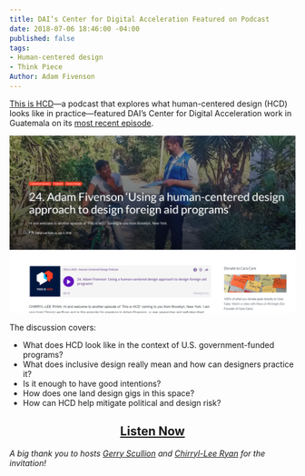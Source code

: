 ```yaml
---
title: DAI’s Center for Digital Acceleration Featured on Podcast
date: 2018-07-06 18:46:00 -04:00
published: false
tags:
- Human-centered design
- Think Piece
Author: Adam Fivenson
---
```


[This is HCD](http://www.thsishcd.com/)—a podcast that explores what human-centered design (HCD) looks like in practice—featured DAI’s Center for Digital Acceleration work in Guatemala on its [most recent episode](https://www.thisishcd.com/episodes/24-adam-fiveson-using-a-human-centered-design-approach-to-design-foreign-aid-programs/
). 

[![blog header.PNG](/uploads/blog%20header.PNG)](https://www.thisishcd.com/episodes/24-adam-fiveson-using-a-human-centered-design-approach-to-design-foreign-aid-programs)

<!--more-->

The discussion covers: 
* What does HCD look like in the context of U.S. government-funded programs?
* What does inclusive design really mean and how can designers practice it?
* Is it enough to have good intentions?
* How does one land design gigs in this space?
* How can HCD help mitigate political and design risk?

<p>
<h2 style="text-align: center;"><a href="https://www.thisishcd.com/episodes/24-adam-fiveson-using-a-human-centered-design-approach-to-design-foreign-aid-programs/">Listen Now</a></h2>
</p>

*A big thank you to hosts [Gerry Scullion](https://www.linkedin.com/in/gerryscullion/
) and [Chirryl-Lee Ryan](https://www.linkedin.com/in/chirrylleeryan/
) for the invitation!*
